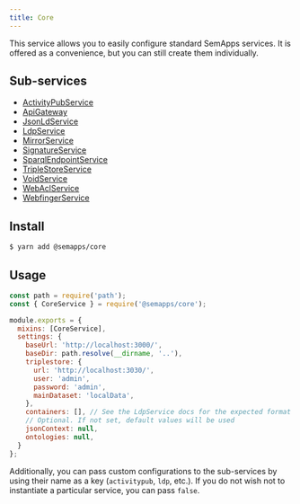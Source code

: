 ```yaml
---
title: Core
---
```


This service allows you to easily configure standard SemApps services. It is offered as a convenience, but you can still create them individually.

## Sub-services

- [ActivityPubService](activitypub/index.md)
- [ApiGateway](https://moleculer.services/docs/0.14/moleculer-web.html)
- [JsonLdService](jsonld.md)
- [LdpService](ldp/index.md)
- [MirrorService](mirror.md)
- [SignatureService](signature.md)
- [SparqlEndpointService](sparql-endpoint.md)
- [TripleStoreService](triplestore/index.md)
- [VoidService](void.md)
- [WebAclService](webacl/index.md)
- [WebfingerService](webfinger.md)

## Install

```bash
$ yarn add @semapps/core
```

## Usage

```js
const path = require('path');
const { CoreService } = require('@semapps/core');

module.exports = {
  mixins: [CoreService],
  settings: {
    baseUrl: 'http://localhost:3000/',
    baseDir: path.resolve(__dirname, '..'),
    triplestore: {
      url: 'http://localhost:3030/',
      user: 'admin',
      password: 'admin',
      mainDataset: 'localData',
    },
    containers: [], // See the LdpService docs for the expected format
    // Optional. If not set, default values will be used
    jsonContext: null,
    ontologies: null,
  }
};
```

Additionally, you can pass custom configurations to the sub-services by using their name as a key (`activitypub`, `ldp`, etc.). 
If you do not wish not to instantiate a particular service, you can pass `false`.
